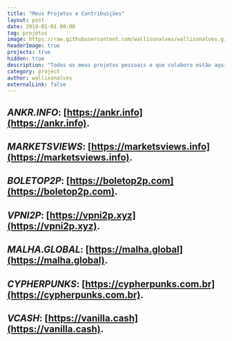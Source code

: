 ```yaml
---
title: "Meus Projetos e Contribuições"
layout: post
date: 2019-01-01 00:00
tag: projetos
image: https://raw.githubusercontent.com/wallisonalves/wallisonalves.github.io/master/assets/images/projetos.png
headerImage: true
projects: true
hidden: true
description: "Todos os meus projetos pessoais e que colaboro estão aqui!"
category: project
author: wallisonalves
externalLink: false
---
```


## _ANKR.INFO_: [https://ankr.info](https://ankr.info).
## _MARKETSVIEWS_: [https://marketsviews.info](https://marketsviews.info).
## _BOLETOP2P_: [https://boletop2p.com](https://boletop2p.com).
## _VPNI2P_: [https://vpni2p.xyz](https://vpni2p.xyz).
## _MALHA.GLOBAL_: [https://malha.global](https://malha.global).
## _CYPHERPUNKS_: [https://cypherpunks.com.br](https://cypherpunks.com.br).
## _VCASH_: [https://vanilla.cash](https://vanilla.cash).
